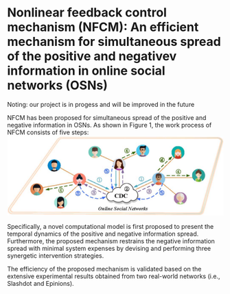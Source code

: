 # Nonlinear feedback control mechanism (NFCM): An efficient mechanism for simultaneous spread of the positive and negativev information in online social networks (OSNs)
Noting: our project is in progess and will be improved in the future

NFCM has been proposed for simultaneous spread of the positive and negative information in OSNs. As shown in Figure 1, the work process of NFCM consists of five steps:
![NFCM mechanism](https://github.com/eeepqinghuan1024/NFCM-mechanism/blob/master/NFCM.jpg)





Specifically, a novel computational model is first proposed to present the temporal dynamics of the positive and negative information spread. Furthermore, the proposed mechanism restrains the negative information spread with minimal system expenses by devising and performing three synergetic intervention strategies.

The efficiency of the proposed mechanism is validated based on the extensive experimental results obtained from two real-world networks (i.e., Slashdot and Epinions).
